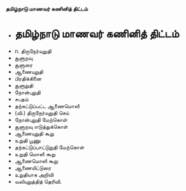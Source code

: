 **தமிழ்நாடு மாணவர் கணினித் திட்டம்**
- # தமிழ்நாடு மாணவர் கணினித் திட்டம்
- n. திருநேர்வுறுதி
- சூளுறவு
- சூளுரை
- ஆணையுறுதி
- பிரதிக்கினை
- சூளுறுதி
- நோன்புறுதி
- சபதம்
- தற்கட்டுப்பட்ட ஆணைமொஸீ
- (வி.) திருநேர்வுறுதி செய்
- நோன்புறுதி மேற்கொள்
- சூளுறவு எடுத்துக்கொள்
- ஆணையுறுதி கூறு
- உறுதி பூணு
- தற்கட்டுப்பாட்டுறுதி மேற்கொள்
- உறுதி மொஸீ கூறு
- ஆணைமொஸீ கூறு
- ஆணையிட்டுரை
- உறுதியாக அறிவி
- வலியுறுத்தித் தெரிவி.


